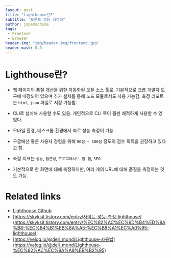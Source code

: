 ```yaml
---
layout: post
title: "Lighthouse란?"
subtitle: "프론트 성능 최적화"
author: jopemachine
tags: 
 - Frontend
 - Browser
header-img: "img/header-img/frontend.jpg"
header-mask: 0.3
---
```


# Lighthouse란?

- 웹 페이지의 품질 개선을 위한 자동화된 오픈 소스 툴로, 기본적으로 크롬 개발자 도구에 내장되어 있으며 추가 설치를 통해 노드 모듈로서도 사용 가능함. 측정 리포트는 `html`, `json` 파일로 저장 가능함.

- CLI로 설치해 사용할 수도 있음. 개인적으로 CLI 쪽이 휠씬 쾌적하게 사용할 수 있었다.

- 모바일 환경, 데스크톱 환경에서 따로 성능 측정이 가능.

- 구글에선 좋은 사용자 경험을 위해 `90점 ~ 100점` 정도의 점수 획득을 권장하고 있다고 함.

- 측정 지표는 `성능`, `접근성`, `프로그레시브 웹 앱`, `SEO`

- 기본적으로 한 화면에 대해 측정하지만, 여러 개의 URL에 대해 품질을 측정하는 것도 가능.

# Related links

- [Lighthouse Github](https://github.com/GoogleChrome/lighthouse)
- [https://skyksit.tistory.com/entry/사이트-성능-측정-lighthouse](https://skyksit.tistory.com/entry/%EC%82%AC%EC%9D%B4%ED%8A%B8-%EC%84%B1%EB%8A%A5-%EC%B8%A1%EC%A0%95-lighthouse)
- [https://velog.io/@dell_mond/Lighthouse-사용법](https://velog.io/@dell_mond/Lighthouse-%EC%82%AC%EC%9A%A9%EB%B2%95)